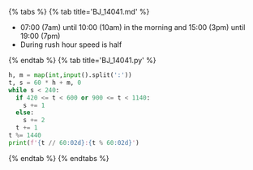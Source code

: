 {% tabs %}
{% tab title='BJ_14041.md' %}

* 07:00 (7am) until 10:00 (10am) in the morning and 15:00 (3pm) until 19:00 (7pm)
* During rush hour speed is half

{% endtab %}
{% tab title='BJ_14041.py' %}

```py
h, m = map(int,input().split(':'))
t, s = 60 * h + m, 0
while s < 240:
  if 420 <= t < 600 or 900 <= t < 1140:
    s += 1
  else:
    s += 2
  t += 1
t %= 1440
print(f'{t // 60:02d}:{t % 60:02d}')
```

{% endtab %}
{% endtabs %}